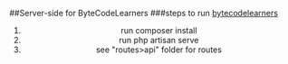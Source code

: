 ##Server-side for ByteCodeLearners
###steps to run
<a href="www.bytecodelearners.club">bytecodelearners</a>
<ol align="center"> 
<li> run composer install</li>
<li> run php artisan serve</li>
<li> see "routes>api" folder for routes</li>
</ol> 
